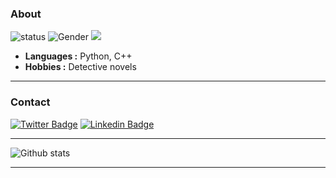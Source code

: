 ### About

![status](https://img.shields.io/badge/status-up-brightgreen) ![Gender](https://img.shields.io/badge/gender-%F0%9F%A4%B5-lightgrey) ![](https://visitor-badge.glitch.me/badge?page_id=github.com/moshanATucsd)

-  **Languages :** Python, C++
-  **Hobbies :** Detective novels 

---------------------------------------------------------------------------------------------------------------------------------------------------------------------------------

### Contact   

[![Twitter Badge](https://img.shields.io/badge/-My_Twitter-1ca0f1?style=flat-square&logo=twitter&logoColor=white&link=https://twitter.com/MoShan70924795)](https://twitter.com/MoShan70924795)  [![Linkedin Badge](https://img.shields.io/badge/-My_Linkedin-blue?style=flat-square&logo=Linkedin&logoColor=white&link=https://www.linkedin.com/in/mo-shan-21393452//)](https://www.linkedin.com/in/mo-shan-21393452/)

---------------------------------------------------------------------------------------------------------------------------------------------------------------------------------

![Github stats](https://github-readme-stats.vercel.app/api?username=moshanATucsd&show_icons=true)

---------------------------------------------------------------------------------------------------------------------------------------------------------------------------------



